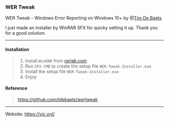 ### WER Tweak ###

WER Tweak - Windows Error Reporting on Windows 10+ by @[Tim De Baets](<https://github.com/tdebaets>)

I just made an installer by WinRAR SFX for quicky setting it up. Thank you for a good solution.

---

#### Installation ####

>1. Install `WinRAR` from [rarlab.com](https://www.rarlab.com/)
>2. Run `SFX.CMD` to create the setup file `WER-Tweak-Installer.exe`
>3. Install the setup file `WER-Tweak-Installer.exe`
>4. Enjoy

#### Reference ####
> <https://github.com/tdebaets/wertweak>

---

Website: https://vic.onl/